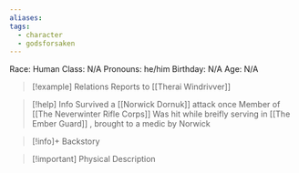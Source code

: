 ```yaml
---
aliases: 
tags:
  - character
  - godsforsaken
---
```

Race: Human
Class: N/A
Pronouns: he/him
Birthday: N/A
Age: N/A

>[!example] Relations
> Reports to [[Therai Windrivver]]

>[!help] Info
> Survived a [[Norwick Dornuk]] attack once
> Member of [[The Neverwinter Rifle Corps]]
> Was hit while breifly serving in [[The Ember Guard]] , brought to a medic by Norwick
>

>[!info]+ Backstory
>

>[!important] Physical Description